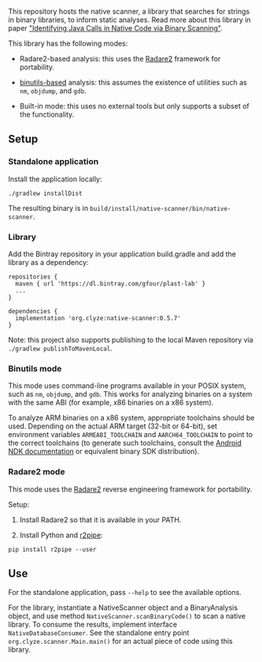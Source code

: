 This repository hosts the native scanner, a library that searches for
strings in binary libraries, to inform static analyses. Read more about
this library in paper ["Identifying Java Calls in Native Code via Binary Scanning"](https://gfour.github.io/files/native-scanner-issta2020.pdf).

This library has the following modes:

* Radare2-based analysis: this uses the [Radare2](https://rada.re/)
  framework for portability.

* [binutils-based](https://www.gnu.org/software/binutils/) analysis: this
  assumes the existence of utilities such as `nm`, `objdump`, and `gdb`.

* Built-in mode: this uses no external tools but only supports a subset
  of the functionality.

## Setup ##

### Standalone application ###

Install the application locally:

```
./gradlew installDist
```

The resulting binary is in `build/install/native-scanner/bin/native-scanner`.

### Library ###

Add the Bintray repository in your application build.gradle
and add the library as a dependency:

```
repositories {
  maven { url 'https://dl.bintray.com/gfour/plast-lab' }
  ...
}

dependencies {
  implementation 'org.clyze:native-scanner:0.5.7'
}
```

Note: this project also supports publishing to the local Maven
repository via `./gradlew publishToMavenLocal`.

### Binutils mode ###

This mode uses command-line programs available in your POSIX system,
such as `nm`, `objdump`, and `gdb`. This works for analyzing binaries
on a system with the same ABI (for example, x86 binaries on a x86
system).

To analyze ARM binaries on a x86 system, appropriate toolchains should
be used. Depending on the actual ARM target (32-bit or 64-bit), set
environment variables `ARMEABI_TOOLCHAIN` and `AARCH64_TOOLCHAIN` to
point to the correct toolchains (to generate such toolchains, consult
the [Android NDK documentation](https://developer.android.com/ndk/guides/standalone_toolchain)
or equivalent binary SDK distribution).

### Radare2 mode ###

This mode uses the [Radare2](https://rada.re/) reverse engineering framework for portability.

Setup:

1. Install Radare2 so that it is available in your PATH.

2. Install Python and [r2pipe](https://github.com/radareorg/radare2-r2pipe):

```
pip install r2pipe --user
```

## Use ##

For the standalone application, pass `--help` to see the available
options.

For the library, instantiate a NativeScanner object and a BinaryAnalysis
object, and use method `NativeScanner.scanBinaryCode()` to scan a native
library. To consume the results, implement interface `NativeDatabaseConsumer`.
See the standalone entry point `org.clyze.scanner.Main.main()` for an actual
piece of code using this library.

